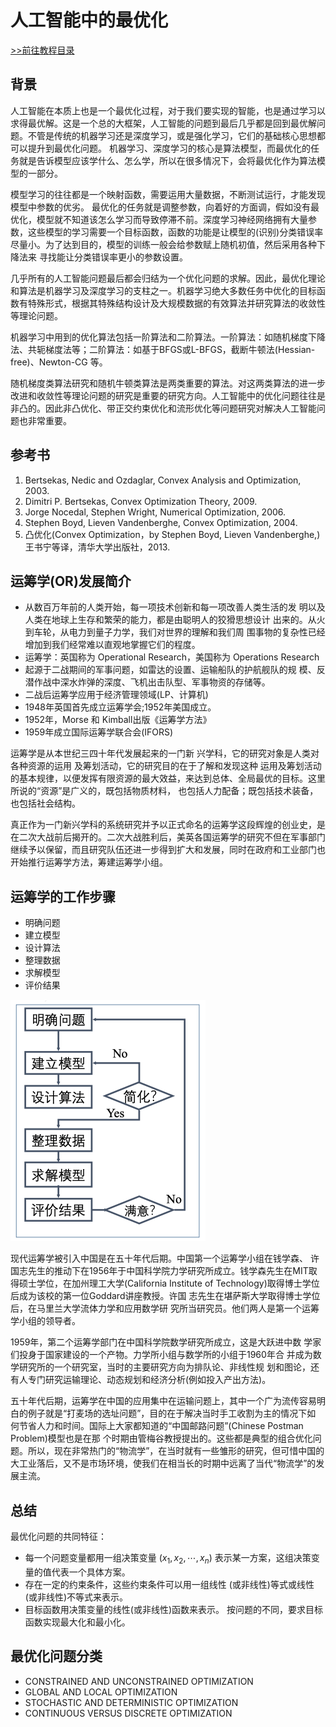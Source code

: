 

# 人工智能中的最优化

[>>前往教程目录](guide-opt.md)

## 背景

人工智能在本质上也是一个最优化过程，对于我们要实现的智能，也是通过学习以求得最优解。这是一个总的大框架，人工智能的问题到最后几乎都是回到最优解问题。不管是传统的机器学习还是深度学习，或是强化学习，它们的基础核心思想都可以提升到最优化问题。 机器学习、深度学习的核心是算法模型，而最优化的任务就是告诉模型应该学什么、怎么学，所以在很多情况下，会将最优化作为算法模型的一部分。

模型学习的往往都是一个映射函数，需要运用大量数据，不断测试运行，才能发现模型中参数的优劣。 最优化的任务就是调整参数，向着好的方面调，假如没有最优化，模型就不知道该怎么学习而导致停滞不前。深度学习神经网络拥有大量参数，这些模型的学习需要一个目标函数，函数的功能是让模型的(识别)分类错误率尽量小。为了达到目的，模型的训练一般会给参数赋上随机初值，然后采用各种下降法来 寻找能让分类错误率更小的参数设置。

几乎所有的人工智能问题最后都会归结为一个优化问题的求解。因此，最优化理论和算法是机器学习及深度学习的支柱之一。机器学习绝大多数任务中优化的目标函数有特殊形式，根据其特殊结构设计及大规模数据的有效算法并研究算法的收敛性等理论问题。

机器学习中用到的优化算法包括一阶算法和二阶算法。一阶算法：如随机梯度下降法、共轭梯度法等；二阶算法：如基于BFGS或L-BFGS，截断牛顿法(Hessian-free)、Newton-CG 等。

随机梯度类算法研究和随机牛顿类算法是两类重要的算法。对这两类算法的进一步改进和收敛性等理论问题的研究是重要的研究方向。人工智能中的优化问题往往是非凸的。因此非凸优化、带正交约束优化和流形优化等问题研究对解决人工智能问题也非常重要。

## 参考书

1. Bertsekas, Nedic and Ozdaglar, Convex Analysis and Optimization, 2003.
2. Dimitri P. Bertsekas, Convex Optimization Theory, 2009.
3. Jorge Nocedal, Stephen Wright, Numerical Optimization, 2006.
4. Stephen Boyd, Lieven Vandenberghe, Convex Optimization, 2004.
5. 凸优化(Convex Optimization，by Stephen Boyd, Lieven Vandenberghe,) 王书宁等译，清华大学出版社，2013.

## 运筹学(OR)发展简介

- 从数百万年前的人类开始，每一项技术创新和每一项改善人类生活的发 明以及人类在地球上生存和繁荣的能力，都是由聪明人的狡猾思想设计 出来的。从火到车轮，从电力到量子力学，我们对世界的理解和我们周 围事物的复杂性已经增加到我们经常难以直观地掌握它们的程度。
- 运筹学：英国称为 Operational Research，美国称为 Operations Research
- 起源于二战期间的军事问题，如雷达的设置、运输船队的护航舰队的规 模、反潜作战中深水炸弹的深度、飞机出击队型、军事物资的存储等。
- 二战后运筹学应用于经济管理领域(LP、计算机)
- 1948年英国首先成立运筹学会;1952年美国成立。
- 1952年，Morse 和 Kimball出版《运筹学方法》
- 1959年成立国际运筹学联合会(IFORS)

运筹学是从本世纪三四十年代发展起来的一门新 兴学科，它的研究对象是人类对各种资源的运用 及筹划活动，它的研究目的在于了解和发现这种 运用及筹划活动的基本规律，以便发挥有限资源的最大效益，来达到总体、全局最优的目标。这里所说的“资源”是广义的，既包括物质材料， 也包括人力配备；既包括技术装备，也包括社会结构。

真正作为一门新兴学科的系统研究并予以正式命名的运筹学这段辉煌的创业史，是在二次大战前后揭开的。二次大战胜利后，美英各国运筹学的研究不但在军事部门继续予以保留，而且研究队伍还进一步得到扩大和发展，同时在政府和工业部门也开始推行运筹学方法，筹建运筹学小组。

## 运筹学的工作步骤

- 明确问题
- 建立模型
- 设计算法
- 整理数据
- 求解模型
- 评价结果

<img src="./images/4.png" alt="4" style="zoom:50%;" />

现代运筹学被引入中国是在五十年代后期。中国第一个运筹学小组在钱学森、 许国志先生的推动下在1956年于中国科学院力学研究所成立。钱学森先生在MIT取得硕士学位，在加州理工大学(California Institute of Technology)取得博士学位后成为该校的第一位Goddard讲座教授。许国 志先生在堪萨斯大学取得博士学位后，在马里兰大学流体力学和应用数学研 究所当研究员。他们两人是第一个运筹学小组的领导者。

1959年，第二个运筹学部门在中国科学院数学研究所成立，这是大跃进中数 学家们投身于国家建设的一个产物。力学所小组与数学所的小组于1960年合 并成为数学研究所的一个研究室，当时的主要研究方向为排队论、非线性规 划和图论，还有人专门研究运输理论、动态规划和经济分析(例如投入产出方法)。

五十年代后期，运筹学在中国的应用集中在运输问题上，其中一个广为流传容易明白的例子就是“打麦场的选址问题”，目的在于解决当时手工收割为主的情况下如 何节省人力和时间。国际上大家都知道的“中国邮路问题”(Chinese Postman Problem)模型也是在那 个时期由管梅谷教授提出的。这些都是典型的组合优化问题。所以，现在非常热门的“物流学”，在当时就有一些雏形的研究，但可惜中国的大工业落后，又不是市场环境，使我们在相当长的时期中远离了当代“物流学”的发展主流。

## 总结

最优化问题的共同特征：

- 每一个问题变量都用一组决策变量 $(x_1, x_2, \cdots, x_n)$ 表示某一方案，这组决策变量的值代表一个具体方案。
- 存在一定的约束条件，这些约束条件可以用一组线性 (或非线性)等式或线性(或非线性)不等式来表示。
- 目标函数用决策变量的线性(或非线性)函数来表示。 按问题的不同，要求目标函数实现最大化和最小化。

## 最优化问题分类

- CONSTRAINED AND UNCONSTRAINED OPTIMIZATION
- GLOBAL AND LOCAL OPTIMIZATION
- STOCHASTIC AND DETERMINISTIC OPTIMIZATION 
- CONTINUOUS VERSUS DISCRETE OPTIMIZATION

